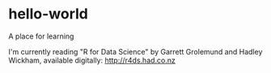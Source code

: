 # hello-world
A place for learning

I'm currently reading "R for Data Science" by Garrett Grolemund and Hadley Wickham, available digitally: http://r4ds.had.co.nz

